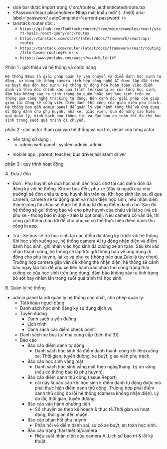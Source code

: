 - side bar được import trong // src/routes/_authenticated/route.tsx
- <PasswordInput placeholder='Nhập mật khẩu mới' {...field} aria-label='password' autoComplete='current-password' />
- tanstack router doc :
    - `https://github.com/TanStack/router/tree/main/examples/react/start-basic-react-query/src/routes`
    - `https://tanstack.com/start/latest/docs/framework/react/api-routes`
    - `https://tanstack.com/router/latest/docs/framework/react/routing/file-based-routing#s-or-s`
    - `https://www.youtube.com/watch?v=xUrbLlcrIXY`

Phần 1 : giới thiệu về hệ thống và chức năng

`Hệ thống BBus là giải pháp quản lý vận chuyển và điểm danh học sinh tự động, sử dụng hệ thống camera tích hợp công nghệ AI được lắp đặt trên xe buýt đưa đón học sinh. Hệ thống tự động hóa hoàn toàn việc điểm danh và theo dõi chính xác quá trình lên/xuống xe của từng học sinh, đảm bảo không xảy ra tình trạng bỏ quên hoặc sót học sinh trên xe thông qua công nghệ tracking tự động. Bên cạnh đó, giải pháp còn giúp giảm tải đáng kể công việc điểm danh thủ công của giáo viên phụ trách. Hệ thống bao gồm admin panel để quản lý vận hành tổng thể và ứng dụng di động dành cho phụ huynh, nhà xe, giáo viên, qua đó nâng cao hiệu quả quản lý, minh bạch hóa thông tin và đảm bảo an toàn tối đa cho học sinh trong suốt quá trình di chuyển.`

phần 2 : các actor tham gia vào hệ thống và vai trò, detail của từng actor
- nền tảng sử dụng :
    + admin web panel :
        system admin,
        admin
+ mobile app : parent, teacher, bus driver,assistant driver

phần 3 : quy trình hoạt động

A. Đưa / đón
- Đón : Phụ huynh sẽ đưa học sinh đến hoặc chờ tại các điểm đón đã đăng ký với hệ thống. Khi xe bus đến, phụ xe (đây là người của nhà trường) sẽ đón cháu từ phụ huynh lên trên xe. Khi học sinh lên xe, đi qua camera, camera sẽ tự động quét và nhận diện học sinh, nếu nhận diện thành công thì cháu sẽ được hệ thống tự động điểm danh cho. Sau đó hệ thống sẽ gửi thông báo về cho phụ huynh của cháu và lái xe (và cả phụ xe - thông báo in app - zalo là optional). Nếu camera có vấn đề, thì cũng gửi thông báo tới để cho phụ xe có thể thực hiện điểm danh thủ công in app.

- Trả : Xe bus sẽ trả học sinh tại các điểm đã đăng ký trước với hệ thống. Khi học sinh xuống xe, hệ thống camera AI tự động nhận diện và điểm danh học sinh, ghi nhận việc học sinh đã xuống xe an toàn. Sau khi xác nhận thành công, hệ thống sẽ lập tức gửi thông báo về ứng dụng di động cho phụ huynh, lái xe và phụ xe (thông báo qua Zalo là tùy chọn). Trường hợp camera gặp vấn đề không thể nhận diện, hệ thống sẽ cảnh báo ngay lập tức để phụ xe tiến hành xác nhận thủ công trạng thái xuống xe của học sinh trên ứng dụng, đảm bảo không xảy ra tình trạng bỏ sót hay nhầm lẫn trong suốt quá trình trả học sinh.

B. Quản lý hệ thống
- admin panel là nơi quản lý hệ thống cao nhất, cho phép quản lý:
    + Tài khoản người dùng
    + Danh sách học sinh đăng ký sử dụng dịch vụ
    + Tuyến đường
        + Danh sách tuyến đường
        + Lịch trình
        + Danh sách các điểm check point
    + Danh sách xe bus (từ nhà cung cấp (bên thứ 3))
    + Báo cáo
        + Báo cáo điểm danh tự động
            + Danh sách học sinh đã điểm danh thành công khi lên/xuống xe. Thời gian, tuyến đường, xe buýt, giáo viên phụ trách.
        + Báo cáo học sinh vắng mặt
            + Danh sách học sinh vắng mặt theo ngày/tháng. Lý do vắng (nếu có thông báo từ phụ huynh).
        + Báo cáo điểm danh thủ công (Issue Report)
            + cái này là báo cáo khi học sinh k điểm danh tự động được mà phải thực hiện điểm danh thủ công. Trường hợp phải điểm danh thủ công do lỗi hệ thống (camera không nhận diện). Lý do lỗi, thời gian, tuyến đường.
        + Báo cáo vận hành phương tiện
            + Số chuyến xe theo kế hoạch & thực tế.Thời gian xe hoạt động, thời gian đến muộn.
        + Báo cáo phản hồi phụ huynh
            + Phản hồi về điểm danh sai, sự cố xe buýt, an toàn học sinh.
        + Báo cáo trạng thái thiết bị/camera
            + Hiệu suất nhận diện của camera AI.Lịch sử bảo trì & lỗi kỹ thuật.
